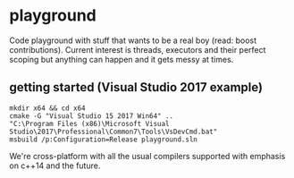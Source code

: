 # playground
Code playground with stuff that wants to be a real boy (read: boost contributions). Current interest is threads, executors and their perfect scoping but anything can happen and it gets messy at times.

## getting started (Visual Studio 2017 example)
```
mkdir x64 && cd x64
cmake -G "Visual Studio 15 2017 Win64" ..
"C:\Program Files (x86)\Microsoft Visual Studio\2017\Professional\Common7\Tools\VsDevCmd.bat"
msbuild /p:Configuration=Release playground.sln
```

We're cross-platform with all the usual compilers supported with emphasis on c++14 and the future.
